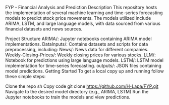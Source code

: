 FYP - Financial Analysis and Prediction
Description
This repository hosts the implementation of several machine learning and time-series forecasting models to predict stock price movements. The models utilized include ARIMA, LSTM, and large language models, with data sourced from various financial datasets and news sources.

Project Structure
ARIMA/: Jupyter notebooks containing ARIMA model implementations.
DataInputs/: Contains datasets and scripts for data preprocessing, including:
News/: News data for different companies.
Weekly-Closing-Prices/: Weekly closing prices for various stocks.
LLM/: Notebook for predictions using large language models.
LSTM/: LSTM model implementation for time-series forecasting.
outputs/: JSON files containing model predictions.
Getting Started
To get a local copy up and running follow these simple steps:

Clone the repo
sh
Copy code
git clone https://github.com/H-Lapa/FYP.git
Navigate to the desired model directory (e.g., ARIMA, LSTM)
Run the Jupyter notebooks to train the models and view predictions.